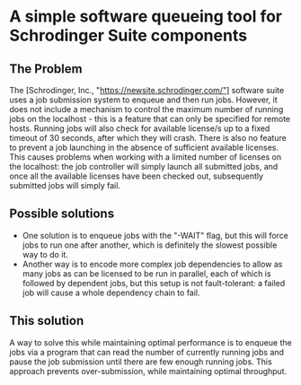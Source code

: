 # A simple software queueing tool for Schrodinger Suite components

## The Problem
The [Schrodinger, Inc., "https://newsite.schrodinger.com/"] software suite uses a job submission system to enqueue and then run jobs. However, it does not include a mechanism to control the maximum number of running jobs on the localhost - this is a feature that can only be specified for remote hosts. Running jobs will also check for available license/s up to a fixed timeout of 30 seconds, after which they will crash. There is also no feature to prevent a job launching in the absence of sufficient available licenses. This causes problems when working with a limited number of licenses on the localhost: the job controller will simply launch all submitted jobs, and once all the available licenses have been checked out, subsequently submitted jobs will simply fail.

## Possible solutions
- One solution is to enqueue jobs with the "-WAIT" flag, but this will force jobs to run one after another, which is definitely the slowest possible way to do it.
- Another way is to encode more complex job dependencies to allow as many jobs as can be licensed to be run in parallel, each of which is followed by dependent jobs, but this setup is not fault-tolerant: a failed job will cause a whole dependency chain to fail.

## This solution
A way to solve this while maintaining optimal performance is to enqueue the jobs via a program that can read the number of currently running jobs and pause the job submission until there are few enough running jobs. This approach prevents over-submission, while maintaining optimal throughput.